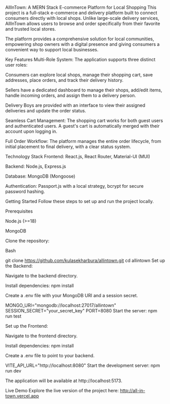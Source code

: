 
AllInTown: A MERN Stack E-commerce Platform for Local Shopping
This project is a full-stack e-commerce and delivery platform built to connect consumers directly with local shops. Unlike large-scale delivery services, AllInTown allows users to browse and order specifically from their favorite and trusted local stores.

The platform provides a comprehensive solution for local communities, empowering shop owners with a digital presence and giving consumers a convenient way to support local businesses.

Key Features
Multi-Role System: The application supports three distinct user roles:

Consumers can explore local shops, manage their shopping cart, save addresses, place orders, and track their delivery history.

Sellers have a dedicated dashboard to manage their shops, add/edit items, handle incoming orders, and assign them to a delivery person.

Delivery Boys are provided with an interface to view their assigned deliveries and update the order status.

Seamless Cart Management: The shopping cart works for both guest users and authenticated users. A guest's cart is automatically merged with their account upon logging in.

Full Order Workflow: The platform manages the entire order lifecycle, from initial placement to final delivery, with a clear status system.

Technology Stack
Frontend: React.js, React Router, Material-UI (MUI)

Backend: Node.js, Express.js

Database: MongoDB (Mongoose)

Authentication: Passport.js with a local strategy, bcrypt for secure password hashing.

Getting Started
Follow these steps to set up and run the project locally.

Prerequisites

Node.js (>=18)

MongoDB

Clone the repository:

Bash

git clone https://github.com/kulasekharbura/allintown.git
cd allintown
Set up the Backend:

Navigate to the backend directory.

Install dependencies: npm install

Create a .env file with your MongoDB URI and a session secret.

MONGO_URI="mongodb://localhost:27017/allintown"
SESSION_SECRET="your_secret_key"
PORT=8080
Start the server: npm run test

Set up the Frontend:

Navigate to the frontend directory.

Install dependencies: npm install

Create a .env file to point to your backend.

VITE_API_URL="http://localhost:8080"
Start the development server: npm run dev

The application will be available at http://localhost:5173.

Live Demo
Explore the live version of the project here: http://all-in-town.vercel.app
